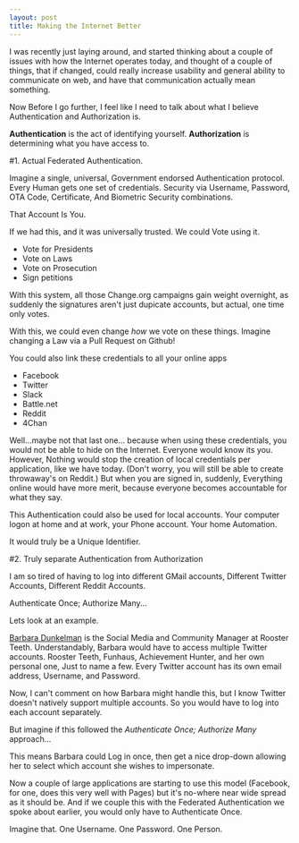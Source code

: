```yaml
---
layout: post
title: Making the Internet Better
---
```


I was recently just laying around, and started thinking about a couple of issues with how the Internet operates today, and thought of a couple of things, that if changed, could really increase usability and general ability to communicate on web, and have that communication actually mean something.

Now Before I go further, I feel like I need to talk about what I believe Authentication and Authorization is.

**Authentication** is the act of identifying yourself.
**Authorization**  is determining what you have access to.

#1. Actual Federated Authentication.

Imagine a single, universal, Government endorsed Authentication protocol. Every Human gets one set of credentials. Security via Username, Password, OTA Code, Certificate, And Biometric Security combinations.

That Account Is You.

If we had this, and it was universally trusted. We could Vote using it.

- Vote for Presidents
- Vote on Laws
- Vote on Prosecution
- Sign petitions

With this system, all those Change.org campaigns gain weight overnight, as suddenly the signatures aren't just dupicate accounts, but actual, one time only votes.

With this, we could even change *how* we vote on these things. Imagine changing a Law via a Pull Request on Github!

You could also link these credentials to all your online apps

- Facebook
- Twitter
- Slack
- Battle.net
- Reddit
- 4Chan

Well...maybe not that last one... because when using these credentials, you would not be able to hide on the Internet. Everyone would know its you. 
However, Nothing would stop the creation of local credentials per application, like we have today. (Don't worry, you will still be able to create throwaway's on Reddit.)
But when you are signed in, suddenly, Everything online would have more merit, because everyone becomes accountable for what they say.

This Authentication could also be used for local accounts. Your computer logon at home and at work, your Phone account. Your home Automation.

It would truly be a Unique Identifier.


#2. Truly separate Authentication from Authorization

I am so tired of having to log into different GMail accounts, Different Twitter Accounts, Different Reddit Accounts.

Authenticate Once; Authorize Many...

Lets look at an example.

[Barbara Dunkelman](https://twitter.com/bdunkelman) is the Social Media and Community Manager at Rooster Teeth.
Understandably, Barbara would have to access multiple Twitter accounts. Rooster Teeth, Funhaus, Achievement Hunter, and her own personal one, Just to name a few. Every Twitter account has its own email address, Username, and Password. 

Now, I can't comment on how Barbara might handle this, but I know Twitter doesn't natively support multiple accounts. So you would have to log into each account separately.

But imagine if this followed the *Authenticate Once; Authorize Many* approach...

This means Barbara could Log in once, then get a nice drop-down allowing her to select which account she wishes to impersonate.



Now a couple of large applications are starting to use this model (Facebook, for one, does this very well with Pages) but it's no-where near wide spread as it should be.
And if we couple this with the Federated Authentication we spoke about earlier, you would only have to Authenticate Once. 

Imagine that. One Username. One Password. One Person.